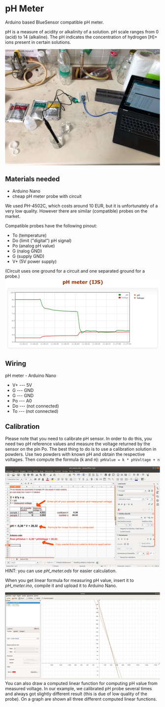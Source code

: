 # pH Meter
Arduino based BlueSensor compatible pH meter.

pH is a measure of acidity or alkalinity of a solution. pH scale ranges from 0 (acid) to 14 (alkaline). The pH indicates the concentration of hydrogen [H]+ ions present in certain solutions.

![Calibrating pH Meter](pH_meter_with_computer.jpg)
 
## Materials needed
- Arduino Nano
- cheap pH meter probe with circuit

We used PH-4502C, which costs around 10 EUR, but it is unfortunately of a very low quality. However there are similar (compatible) probes on the market.

Compatible probes have the following pinout:
- To (temperature)
- Do (limit ("digital") pH signal)
- Po (analog pH value)
- G (nalog GND)
- G (supply GND)
- V+ (5V power supply)

(Circuit uses one ground for a circuit and one separated ground for a probe.)
![pH Meter](pH_meter.png)

## Wiring
pH meter - Arduino Nano
- V+ --- 5V
- G  --- GND
- G  --- GND
- Po --- A0
- Do --- (not connected)
- To --- (not connected)

## Calibration
Please note that you need to calibrate pH sensor. In order to do this, you need two pH reference values and measure the voltage returned by the sensor on the pin Po. The best thing to do is to use a calibration solution in powders. Use two powders with known pH and obtain the respective voltages. Then compute the formula (k and n): `pHValue = k * phVoltage + n`

![Computing of linear function from two test sample data](computing_linear_function.png)
HINT: you can use *pH_meter.ods* for easier calculation.

When you get linear formula for measuring pH value, insert it to *pH_meter.ino*, compile it and upload it to Arduino Nano.

![Visualisation of a measured linear function](pH_meter_KmPlot.png)
You can also draw a computed linear function for computing pH value from measured voltage. In our example, we calibrated pH probe several times and always got slightly different result (this is due of low quality of the probe). On a graph are shown all three different computed linear functions. 
